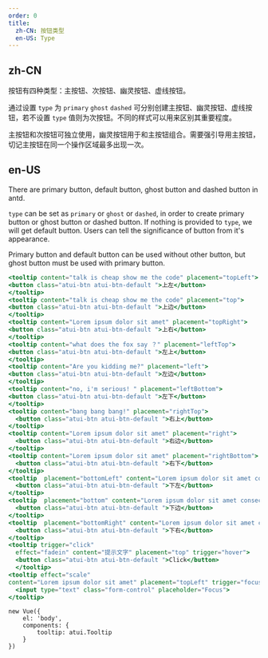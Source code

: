 ```yaml
---
order: 0
title:
  zh-CN: 按钮类型
  en-US: Type
---
```


## zh-CN

按钮有四种类型：主按钮、次按钮、幽灵按钮、虚线按钮。

通过设置 `type` 为 `primary` `ghost` `dashed` 可分别创建主按钮、幽灵按钮、虚线按钮，若不设置 `type` 值则为次按钮。不同的样式可以用来区别其重要程度。

主按钮和次按钮可独立使用，幽灵按钮用于和主按钮组合。需要强引导用主按钮，切记主按钮在同一个操作区域最多出现一次。

## en-US

There are primary button, default button, ghost button and dashed button in antd.

`type` can be set as `primary` or `ghost` or `dashed`, in order to create primary button or ghost button or dashed button. If nothing is provided to `type`, we will get default button. Users can tell the significance of button from it's appearance.

Primary button and default button can be used without other button, but ghost button must be used with primary button.



````jsx
<tooltip content="talk is cheap show me the code" placement="topLeft">
<button class="atui-btn atui-btn-default ">上左</button>
</tooltip>
<tooltip content="talk is cheap show me the code" placement="top">
<button class="atui-btn atui-btn-default ">上边</button>
</tooltip>
<tooltip content="Lorem ipsum dolor sit amet" placement="topRight">
<button class="atui-btn atui-btn-default ">上右</button>
</tooltip>
<tooltip content="what does the fox say ？" placement="leftTop">
<button class="atui-btn atui-btn-default ">左上</button>
</tooltip>
<tooltip content="Are you kidding me?" placement="left">
<button class="atui-btn atui-btn-default ">左边</button>
</tooltip>
<tooltip content="no, i'm serious! " placement="leftBottom">
<button class="atui-btn atui-btn-default ">左下</button>
</tooltip>
<tooltip content="bang bang bang!" placement="rightTop">
  <button class="atui-btn atui-btn-default ">右上</button>
</tooltip>
<tooltip content="Lorem ipsum dolor sit amet" placement="right">
  <button class="atui-btn atui-btn-default ">右边</button>
</tooltip>
<tooltip content="Lorem ipsum dolor sit amet" placement="rightBottom">
  <button class="atui-btn atui-btn-default ">右下</button>
</tooltip>
<tooltip  placement="bottomLeft" content="Lorem ipsum dolor sit amet consectetur adipisicing elit, sed do eiusmod">
  <button class="atui-btn atui-btn-default ">下左</button>
</tooltip>
<tooltip  placement="bottom" content="Lorem ipsum dolor sit amet consectetur adipisicing elit, sed do eiusmod">
  <button class="atui-btn atui-btn-default ">下边</button>
</tooltip>
<tooltip  placement="bottomRight" content="Lorem ipsum dolor sit amet consectetur adipisicing elit, sed do eiusmod">
  <button class="atui-btn atui-btn-default ">下右</button>
</tooltip>
<tooltip trigger="click"
  effect="fadein" content="提示文字" placement="top" trigger="hover">
  <button class="atui-btn atui-btn-default ">Click</button>
  </tooltip>
<tooltip effect="scale"
content="Lorem ipsum dolor sit amet" placement="topLeft" trigger="focus">
  <input type="text" class="form-control" placeholder="Focus">
</tooltip>
````

````vue-script
new Vue({
    el: 'body',
    components: {
        tooltip: atui.Tooltip
    }
})
````
